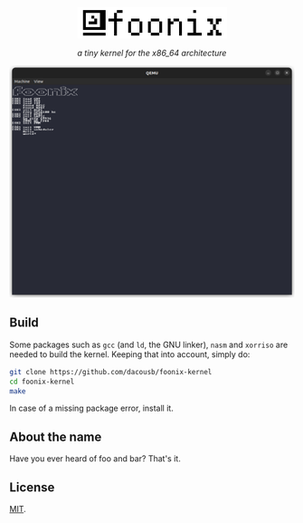 <p align="center"><img src="assets/foonix_logo.png"/></p>
<p align="center"><i>a tiny kernel for the x86_64 architecture</i></p>
<p align="center"><img src="assets/foonix.png"/></p>

## Build

Some packages such as `gcc` (and `ld`, the GNU linker), `nasm` and `xorriso` are needed to build the kernel. Keeping that into account, simply do:

```sh
git clone https://github.com/dacousb/foonix-kernel
cd foonix-kernel
make
```

In case of a missing package error, install it.

## About the name

Have you ever heard of foo and bar? That's it.

## License

[MIT](license).
